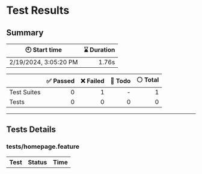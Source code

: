 # Test Results
  ## Summary
  
| :clock10: Start time | :hourglass: Duration |
| --- | ---: |
|2/19/2024, 3:05:20 PM|1.76s|

| | :white_check_mark: Passed | :x: Failed | :construction: Todo | :white_circle: Total |
| --- | ---: | ---: | ---:| ---: |
|Test Suites|0|1|-|1|
|Tests|0|0|0|0|



  ---
  ## Tests Details
  ### tests/homepage.feature
<table>
<tr><th>Test</th><th>Status</th><th>Time</th></tr>
</table>



